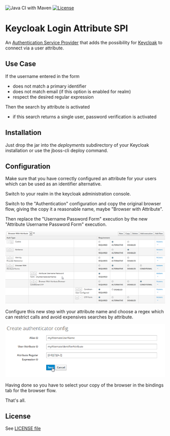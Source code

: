 ![Java CI with Maven](https://github.com/cnieg/keycloak-login-attribute/workflows/Java%20CI%20with%20Maven/badge.svg)
[![License](https://img.shields.io/:license-Apache2-blue.svg)](http://www.apache.org/licenses/LICENSE-2.0)

# Keycloak Login Attribute SPI

An [Authentication Service Provider](https://www.keycloak.org/docs/latest/server_development/index.html#_auth_spi) that adds the possibility for [Keycloak](https://www.keycloak.org) to connect via a user attribute.

## Use Case

If the username entered in the form
* does not match a primary identifier
* does not match email (if this option is enabled for realm)
* respect the desired regular expression

Then the search by attribute is activated
* if this search returns a single user, password verification is activated

## Installation

Just drop the jar into the _deployments_ subdirectory of your Keycloak installation
or use the jboss-cli deploy command.

## Configuration

Make sure that you have correctly configured an attribute for your users which can be used as an identifier alternative.

Switch to your realm in the keycloak administration console. 

Switch to the "Authentication" configuration and copy the original browser flow, 
giving the copy it a reasonable name,
maybe "Browser with Attribute".

Then replace the "Username Password Form" execution by the new "Attribute Username Password Form" execution.

![Browser Flow Configuration](browser_flow_config.png "Browser Flow Configuration")

Configure this new step with your attribute name and choose a regex which can restrict calls and avoid expensives searches by attribute.

![Authenticator Configuration](authenticator_config.png "Authenticator Configuration")

Having done so you have to select your copy of the browser in the bindings tab for the browser flow.

That's all.

## License

 See [LICENSE file](./LICENSE)
